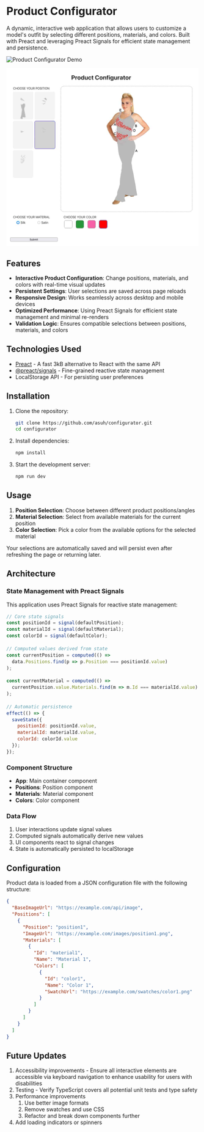 # Product Configurator

A dynamic, interactive web application that allows users to customize a model's outfit by selecting different positions, materials, and colors. Built with Preact and leveraging Preact Signals for efficient state management and persistence.

![Product Configurator Demo](http://localhost:5173/)

![Screenshot of Configurator](/configurator.jpg)

## Features

- **Interactive Product Configuration**: Change positions, materials, and colors with real-time visual updates
- **Persistent Settings**: User selections are saved across page reloads
- **Responsive Design**: Works seamlessly across desktop and mobile devices
- **Optimized Performance**: Using Preact Signals for efficient state management and minimal re-renders
- **Validation Logic**: Ensures compatible selections between positions, materials, and colors

## Technologies Used

- [Preact](https://preactjs.com/) - A fast 3kB alternative to React with the same API
- [@preact/signals](https://github.com/preactjs/signals) - Fine-grained reactive state management
- LocalStorage API - For persisting user preferences

## Installation

1. Clone the repository:
   ```bash
   git clone https://github.com/asuh/configurator.git
   cd configurator
   ```

2. Install dependencies:
   ```bash
   npm install
   ```

3. Start the development server:
   ```bash
   npm run dev
   ```

## Usage

1. **Position Selection**: Choose between different product positions/angles
2. **Material Selection**: Select from available materials for the current position
3. **Color Selection**: Pick a color from the available options for the selected material

Your selections are automatically saved and will persist even after refreshing the page or returning later.

## Architecture

### State Management with Preact Signals

This application uses Preact Signals for reactive state management:

```javascript
// Core state signals
const positionId = signal(defaultPosition);
const materialId = signal(defaultMaterial);
const colorId = signal(defaultColor);

// Computed values derived from state
const currentPosition = computed(() => 
  data.Positions.find(p => p.Position === positionId.value)
);

const currentMaterial = computed(() => 
  currentPosition.value.Materials.find(m => m.Id === materialId.value)
);

// Automatic persistence
effect(() => {
  saveState({
    positionId: positionId.value,
    materialId: materialId.value,
    colorId: colorId.value
  });
});
```

### Component Structure

- **App**: Main container component
- **Positions**: Position component
- **Materials**: Material component 
- **Colors**: Color component

### Data Flow

1. User interactions update signal values
2. Computed signals automatically derive new values
3. UI components react to signal changes
4. State is automatically persisted to localStorage

## Configuration

Product data is loaded from a JSON configuration file with the following structure:

```json
{
  "BaseImageUrl": "https://example.com/api/image",
  "Positions": [
    {
      "Position": "position1",
      "ImageUrl": "https://example.com/images/position1.png",
      "Materials": [
        {
          "Id": "material1",
          "Name": "Material 1",
          "Colors": [
            {
              "Id": "color1",
              "Name": "Color 1",
              "SwatchUrl": "https://example.com/swatches/color1.png"
            }
          ]
        }
      ]
    }
  ]
}
```

## Future Updates

1. Accessibility improvements - Ensure all interactive elements are accessible via keyboard navigation to enhance usability for users with disabilities
2. Testing - Verify TypeScript covers all potential unit tests and type safety
3. Performance improvements
    1. Use better image formats
    2. Remove swatches and use CSS
    3. Refactor and break down components further
4. Add loading indicators or spinners